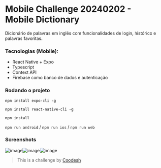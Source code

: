 # Mobile Challenge 20240202 - Mobile Dictionary
Dicionário de palavras em inglês com funcionalidades de login, histórico e palavras favoritas.

### Tecnologias (Mobile):
- React Native + Expo
- Typescript
- Context API
- Firebase como banco de dados e autenticação

### Rodando o projeto
  `npm install expo-cli -g `
  
  `npm install react-native-cli -g `
  
  `npm install`

  `npm run android` / `npm run ios` / `npm run web`

### Screenshots
![image](https://github.com/user-attachments/assets/7f57dc96-1953-4ba2-9000-bb532cb62c6f)![image](https://github.com/user-attachments/assets/39dd2262-3919-4553-b452-91a06d32ad3b)![image](https://github.com/user-attachments/assets/058344fc-9606-4cc1-9a8c-21d09252c482)





>  This is a challenge by [Coodesh](https://coodesh.com/) 
